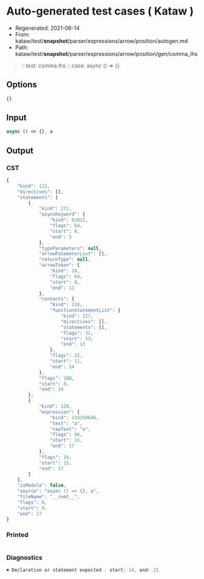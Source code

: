 # Auto-generated test cases ( Kataw )
- Regenerated: 2021-06-14
- From: kataw/test/__snapshot__/parser/expressions/arrow/position/autogen.md
- Path: kataw/test/__snapshot__/parser/expressions/arrow/position/gen/comma_lhs
> :: test: comma lhs
> :: case: async () => {}
## Options

`````js
{}
`````
## Input

`````js
async () => {}, a
`````
## Output

### CST

```javascript
{
    "kind": 122,
    "directives": [],
    "statements": [
        {
            "kind": 271,
            "asyncKeyword": {
                "kind": 82031,
                "flags": 64,
                "start": 0,
                "end": 5
            },
            "typeParameters": null,
            "arrowPatameterList": [],
            "returnType": null,
            "arrowToken": {
                "kind": 10,
                "flags": 64,
                "start": 8,
                "end": 11
            },
            "contents": {
                "kind": 216,
                "functionStatementList": {
                    "kind": 217,
                    "directives": [],
                    "statements": [],
                    "flags": 32,
                    "start": 13,
                    "end": 13
                },
                "flags": 32,
                "start": 11,
                "end": 14
            },
            "flags": 288,
            "start": 0,
            "end": 14
        },
        {
            "kind": 120,
            "expression": {
                "kind": 134299649,
                "text": "a",
                "rawText": "a",
                "flags": 96,
                "start": 15,
                "end": 17
            },
            "flags": 16,
            "start": 15,
            "end": 17
        }
    ],
    "isModule": false,
    "source": "async () => {}, a",
    "fileName": "__root__",
    "flags": 0,
    "start": 0,
    "end": 17
}
```

### Printed

```javascript

```

### Diagnostics

```javascript
✖ Declaration or statement expected - start: 14, end: 15

```

